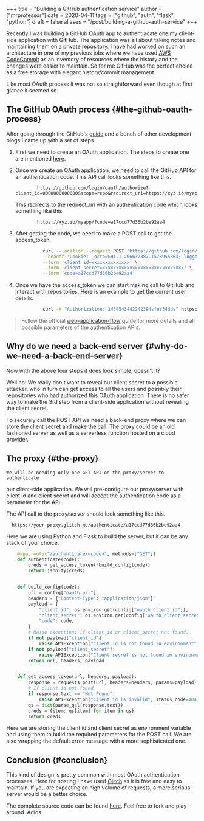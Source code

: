 +++
title = "Building a GitHub authentication service"
author = ["mrprofessor"]
date = 2020-04-11
tags = ["github", "auth", "flask", "python"]
draft = false
aliases = "/post/building-a-github-auth-service"
+++

Recently I was building a GitHub OAuth app to authentiacate one my
client-side application with GitHub. The application was all about
taking notes and maintaining them on a private repository. I have had
worked on such an architecture in one of my previous jobs where we have
used [AWS CodeCommit](https://aws.amazon.com/codecommit/) as an
inventory of resources where the history and the changes were easier to
maintain. So for me GitHub was the perfect choice as a free storage with
elegant history/commit management.

Like most OAuth process it was not so straightforward even though at
first glance it seemed so.


## **The GitHub OAuth process** {#the-github-oauth-process}

After going through the GitHub's [guide](https://developer.github.com/apps/building-oauth-apps/authorizing-oauth-apps/) and a bunch of other development blogs I came up with a set of steps.

1.  First we need to create an OAuth application. The steps to create one are mentioned [here](https://developer.github.com/apps/building-oauth-apps/creating-an-oauth-app/).

2.  Once we create an OAuth application, we need to call the GitHub API
    for an authentication code. This API call looks something like this.

    ```text
            https://github.com/login/oauth/authorize?client_id=0000000000000&scope=repo&redirect_uri=https://xyz.io/myapp/
    ```

    This redirects to the redirect\_uri with an authentication code which
    looks something like this.

    ```text
            https://xyz.io/myapp/?code=a17ccd77d36b2be92aa4
    ```

3.  After getting the code, we need to make a POST call to get the
    access\_token.

    ```sh
              curl --location --request POST 'https://github.com/login/oauth/access_token' \
              --header 'Cookie: _octo=GH1.1.206637387.1578955864; logged_in=no' \
              --form 'client_id=xxxxxxxxxxxxxx' \
              --form 'client_secret=xxxxxxxxxxxxxxxxxxxxxxxxxxxxxx' \
              --form 'code=a17ccd77d36b2be92aa4'
    ```

4.  Once we have the access\_token we can start making call to GitHub and
    interact with repositories. Here is an example to get the current
    user details.

    ```sh
              curl -H "Authorization: 2434543442242394sfes34dds" https://api.github.com/user
    ```

> Follow the official
> [web-application-flow](https://developer.github.com/apps/building-oauth-apps/authorizing-oauth-apps/#web-application-flow)
> guide for more details and all possible parameters of the
> authentication APIs.


## **Why do we need a back-end server** {#why-do-we-need-a-back-end-server}

Now with the above four steps it does look simple, doesn't it?

Well no! We really don't want to reveal our client secret to a possible
attacker, who in turn can get access to all the users and possibly their
repositories who had authorized this OAuth application. There is no
safer way to make the 3rd step from a client-side application without
revealing the client secret.

To securely call the POST API we need a back-end proxy where we can
store the client secret and make the call. The proxy could be an old
fashioned server as well as a serverless function hosted on a cloud
provider.


## **The proxy** {#the-proxy}

    We will be needing only one GET API on the proxy/server to authenticate
our client-side application. We will pre-configure our proxy/server with
client id and client secret and will accept the authentication code as a
parameter for the API.

The API call to the proxy/server should look something like this.

```text
  https://your-proxy.glitch.me/authenticate/a17ccd77d36b2be92aa4
```

Here we are using Python and Flask to build the server, but it can be
any stack of your choice.

```python
    @app.route("/authenticate/<code>", methods=["GET"])
    def authenticate(code):
        creds = get_access_token(*build_config(code))
        return jsonify(creds)


    def build_config(code):
        url = config["oauth_url"]
        headers = {"Content-Type": "application/json"}
        payload = {
            "client_id": os.environ.get(config["oauth_client_id"]),
            "client_secret": os.environ.get(config["oauth_client_secret"]),
            "code": code,
        }
        # Raise exceptions if client_id or client_secret not found.
        if not payload["client_id"]:
            raise APIException("Client Id is not found in environment", status_code=422)
        if not payload["client_secret"]:
            raise APIException("Client secret is not found in environment", status_code=422)
        return url, headers, payload


    def get_access_token(url, headers, payload):
        response = requests.post(url, headers=headers, params=payload)
        # If client id not found
        if response.text == "Not Found":
            raise APIException("Client id is invalid", status_code=404)
        qs = dict(parse_qsl(response.text))
        creds = {item: qs[item] for item in qs}
        return creds
```

Here we are storing the client id and client secret as environment
variable and using them to build the required parameters for the POST
call. We are also wrapping the default error message with a more
sophisticated one.


## **Conclusion** {#conclusion}

This kind of design is pretty common with most OAuth authentication
processes. Here for hosting I have used [Glitch](https://glitch.com/)
as it is free and easy to maintain. If you are expecting an high volume
of requests, a more serious server would be a better choice.

The complete source code can be found
[here](https://github.com/solitudenote/gitkeeper). Feel free to fork
and play around. Adios.
